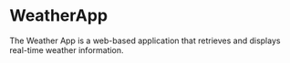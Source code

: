 # WeatherApp
The Weather App is a web-based application that retrieves and displays real-time weather information.
